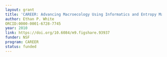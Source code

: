 ```yaml
---
layout: grant
title: 'CAREER: Advancing Macroecology Using Informatics and Entropy Maximization'
author: Ethan P. White
ORCID:0000-0001-6728-7745
year: 2010
link: https://doi.org/10.6084/m9.figshare.93937
funder: NSF
program: CAREER
status: funded
---
```

